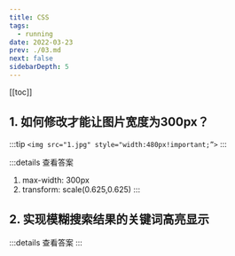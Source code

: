 ```yaml
---
title: CSS
tags: 
  - running
date: 2022-03-23
prev: ./03.md
next: false
sidebarDepth: 5
---
```

[[toc]]
## 1. 如何修改才能让图片宽度为300px？

:::tip
`<img src="1.jpg" style="width:480px!important;”>`
:::

:::details 查看答案
1. max-width: 300px
2. transform: scale(0.625,0.625)
:::

## 2. 实现模糊搜索结果的关键词高亮显示

:::details 查看答案
<RecoDemo :collapse="true">
  <template slot="code-html">
    <<< @/docs/.vuepress/components/running/01/01.html
  </template>
  <template slot="code-css">
    <<< @/docs/.vuepress/components/running/01/01.css
  </template>
  <template slot="code-js">
    <<< @/docs/.vuepress/components/running/01/01.js
  </template>
</RecoDemo>
:::
